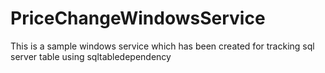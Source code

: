 # PriceChangeWindowsService
This is a sample windows service which has been created for tracking sql server table using sqltabledependency

